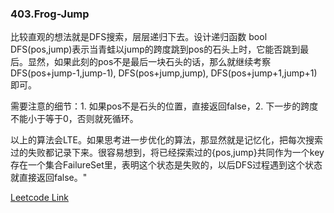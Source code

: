 ### 403.Frog-Jump

比较直观的想法就是DFS搜索，层层递归下去。设计递归函数 bool DFS(pos,jump)表示当青蛙以jump的跨度跳到pos的石头上时，它能否跳到最后。显然，如果此刻的pos不是最后一块石头的话，那么就继续考察 DFS(pos+jump-1,jump-1), DFS(pos+jump,jump), DFS(pos+jump+1,jump+1)即可。

需要注意的细节：1. 如果pos不是石头的位置，直接返回false，2. 下一步的跨度不能小于等于0，否则就死循环。

以上的算法会LTE。如果思考进一步优化的算法，那显然就是记忆化，把每次搜索过的失败都记录下来。很容易想到，将已经探索过的{pos,jump}共同作为一个key存在一个集合FailureSet里，表明这个状态是失败的，以后DFS过程遇到这个状态就直接返回false。"


[Leetcode Link](https://leetcode.com/problems/frog-jump)

